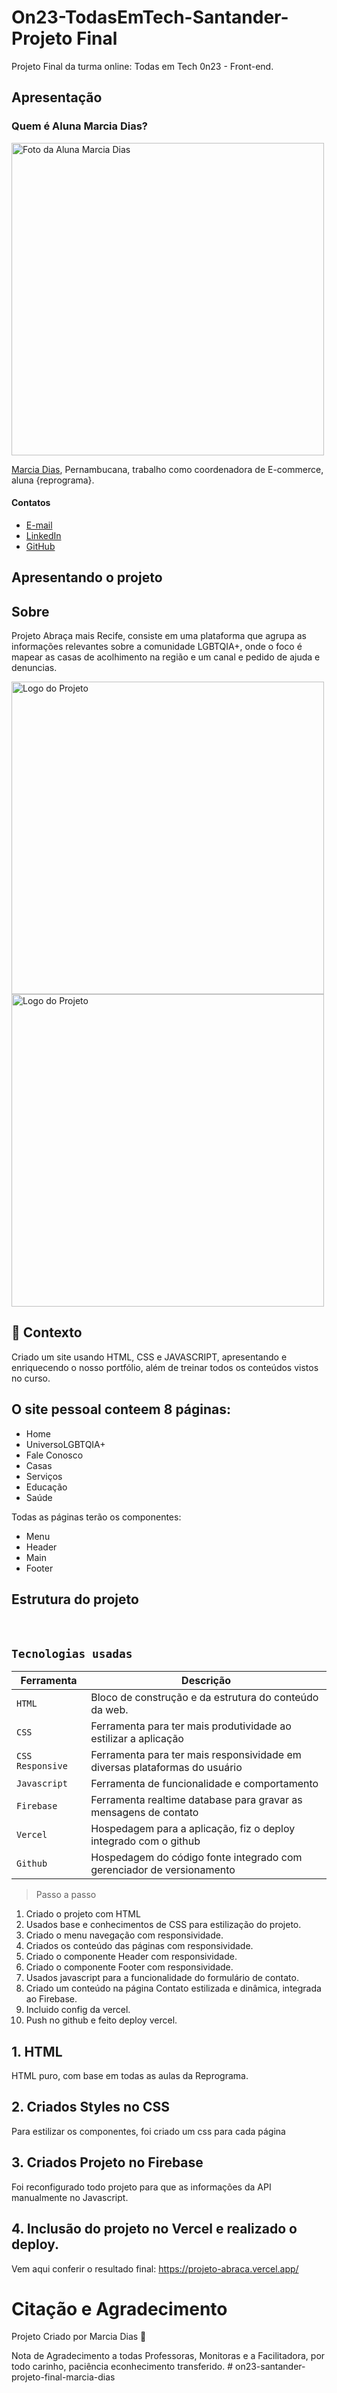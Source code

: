 # On23-TodasEmTech-Santander- Projeto Final

Projeto Final da turma online: Todas em Tech 0n23 - Front-end.

## Apresentação

### Quem é Aluna Marcia Dias?

<img src='/Projeto Abraça+/img/marcia.jpg' width=500 alt='Foto da Aluna Marcia Dias'>

[Marcia Dias](https://www.instagram.com/magaspe), Pernambucana, trabalho como coordenadora de E-commerce, aluna {reprograma}.

#### Contatos

- [E-mail](magaspe@gmail.com)
- [LinkedIn](https://www.linkedin.com/in/magaspe)
- [GitHub](https://github.com/magaspe)



## Apresentando o projeto

## Sobre 

Projeto Abraça mais Recife, consiste em uma plataforma que agrupa as informações relevantes sobre a comunidade LGBTQIA+, onde o foco é mapear as casas de acolhimento na região e um canal e pedido de ajuda e denuncias. 

<img src='./Projeto Abraça+/img/favicon.PNG' width=500 alt='Logo do Projeto'>
<img src='./Projeto Abraça+/img/logo-white.png' width=500 alt='Logo do Projeto'>

## 🧠 Contexto

Criado um site usando HTML, CSS e JAVASCRIPT, apresentando e enriquecendo o nosso portfólio, além de treinar todos os conteúdos vistos no curso.


## O site pessoal conteem 8 páginas:

* Home
* UniversoLGBTQIA+
* Fale Conosco
* Casas
* Serviços
* Educação
* Saúde


Todas as páginas terão os componentes:

* Menu
* Header
* Main 
* Footer


## Estrutura do projeto

<br />

## `Tecnologias usadas`

| Ferramenta | Descrição |
| --- | --- |
| `HTML` | Bloco de construção e da estrutura do conteúdo da web.|
| `CSS` | Ferramenta para ter mais produtividade ao estilizar a aplicação|
| `CSS Responsive` | Ferramenta para ter mais responsividade em diversas plataformas do usuário|
| `Javascript` | Ferramenta de funcionalidade e comportamento |
| `Firebase` | Ferramenta realtime database para gravar as mensagens de contato|
| `Vercel` | Hospedagem para a aplicação, fiz o deploy integrado com o github|
| `Github` | Hospedagem do código fonte integrado com gerenciador de versionamento|



>Passo a passo


1) Criado o projeto com HTML
2) Usados base e conhecimentos de CSS para estilização do projeto.
3) Criado o menu navegação com responsividade.
4) Criados os conteúdo das páginas com responsividade. 
5) Criado o componente Header com responsividade.
6) Criado o componente Footer com responsividade.
7) Usados javascript para a funcionalidade do formulário de contato. 
8) Criado um conteúdo na página Contato estilizada e dinâmica, integrada ao Firebase.
9) Incluido config da vercel.
10) Push no github e feito deploy vercel.



## 1. HTML

HTML puro, com base em todas as aulas da Reprograma. 


## 2. Criados Styles no CSS

Para estilizar os componentes, foi criado um css para cada página


## 3. Criados Projeto no Firebase
Foi reconfigurado todo projeto para que as informações da API manualmente no Javascript.

## 4. Inclusão do projeto no Vercel e realizado o deploy.

Vem aqui conferir o resultado final: https://projeto-abraca.vercel.app/

# Citação e Agradecimento

<p>
Projeto Criado por Marcia Dias 💜
</p>

Nota de Agradecimento a todas Professoras, Monitoras e a Facilitadora, por todo carinho, paciência econhecimento transferido. # on23-santander-projeto-final-marcia-dias
